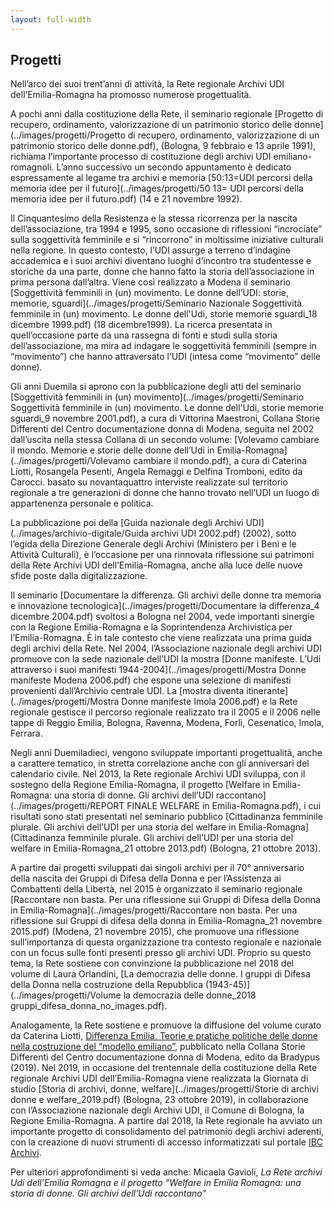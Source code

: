 ```yaml
---
layout: full-width
---
```


<h2 class="section-title">Progetti</h2>


Nell’arco dei suoi trent’anni di attività, la Rete regionale Archivi UDI dell’Emilia-Romagna ha promosso numerose progettualità.

A pochi anni dalla costituzione della Rete, il seminario regionale [Progetto di recupero, ordinamento, valorizzazione di un patrimonio storico delle donne](../images/progetti/Progetto di recupero, ordinamento, valorizzazione di un patrimonio storico delle donne.pdf), (Bologna, 9 febbraio e 13 aprile 1991), richiama l’importante processo di costituzione degli archivi UDI emiliano-romagnoli. L’anno successivo un secondo appuntamento è dedicato espressamente al legame tra archivi e memoria [50:13=UDI percorsi della memoria idee per il futuro](../images/progetti/50 13= UDI percorsi della memoria idee per il futuro.pdf) (14 e 21 novembre 1992).

Il Cinquantesimo della Resistenza e la stessa ricorrenza per la nascita dell’associazione, tra 1994 e 1995, sono occasione di riflessioni “incrociate” sulla soggettività femminile e si “rincorrono” in moltissime iniziative culturali nella regione. In questo contesto, l’UDI assurge a terreno d’indagine accademica e i suoi archivi diventano luoghi d’incontro tra studentesse e storiche da una parte, donne che hanno fatto la storia dell’associazione in prima persona dall’altra. Viene così realizzato a Modena il seminario [Soggettività femminili in (un) movimento. Le donne dell’UDI: storie, memorie, sguardi](../images/progetti/Seminario Nazionale Soggettività femminile in (un) movimento. Le donne dell'Udi, storie memorie sguardi_18 dicembre 1999.pdf) (18 dicembre1999). La ricerca presentata in quell’occasione parte da una rassegna di fonti e studi sulla storia dell’associazione, ma mira ad indagare le soggettività femminili (sempre in “movimento”) che hanno attraversato l’UDI (intesa come “movimento” delle donne).

Gli anni Duemila si aprono con la pubblicazione degli atti del seminario [Soggettività femminili in (un) movimento](../images/progetti/Seminario Soggettività femminile in (un) movimento. Le donne dell'Udi, storie memorie sguardi_9 novembre 2001.pdf), a cura di Vittorina Maestroni, Collana Storie Differenti del Centro documentazione donna di Modena, seguita nel 2002 dall’uscita nella stessa Collana di un secondo volume: [Volevamo cambiare il mondo. Memorie e storie delle donne dell’Udi in Emilia-Romagna](../images/progetti/Volevamo cambiare il mondo.pdf), a cura di Caterina Liotti, Rosangela Pesenti, Angela Remaggi e Delfina Tromboni, edito da Carocci. basato su novantaquattro interviste realizzate sul territorio regionale a tre generazioni di donne che hanno trovato nell’UDI un luogo di appartenenza personale e politica.

La pubblicazione poi della [Guida nazionale degli Archivi UDI](../images/archivio-digitale/Guida archivi UDI 2002.pdf) (2002), sotto l’egida della Direzione Generale degli Archivi (Ministero per i Beni e le Attività Culturali), è l’occasione per una rinnovata riflessione sui patrimoni della Rete Archivi UDI dell’Emilia-Romagna, anche alla luce delle nuove sfide poste dalla digitalizzazione.

Il seminario [Documentare la differenza. Gli archivi delle donne tra memoria e innovazione tecnologica](../images/progetti/Documentare la differenza_4 dicembre 2004.pdf) svoltosi a Bologna nel 2004, vede importanti sinergie con la Regione Emilia-Romagna e la Soprintendenza Archivistica per l’Emilia-Romagna. È in tale contesto che viene realizzata una prima guida degli archivi della Rete. Nel 2004, l’Associazione nazionale degli archivi UDI promuove con la sede nazionale dell’UDI la mostra [Donne manifeste. L’Udi attraverso i suoi manifesti 1944-2004](../images/progetti/Mostra Donne manifeste Modena 2006.pdf) che espone una selezione di manifesti provenienti dall’Archivio centrale UDI. La [mostra diventa itinerante](../images/progetti/Mostra Donne manifeste Imola 2006.pdf) e la Rete regionale gestisce il percorso regionale realizzato tra il 2005 e il 2006 nelle tappe di Reggio Emilia, Bologna, Ravenna, Modena, Forlì, Cesenatico, Imola, Ferrara.

Negli anni Duemiladieci, vengono sviluppate importanti progettualità, anche a carattere tematico, in stretta correlazione anche con gli anniversari del calendario civile. Nel 2013, la Rete regionale Archivi UDI sviluppa, con il sostegno della Regione Emilia-Romagna, il progetto [Welfare in Emilia-Romagna: una storia di donne. Gli archivi dell’UDI raccontano](../images/progetti/REPORT FINALE WELFARE in Emilia-Romagna.pdf), i cui risultati sono stati presentati nel seminario pubblico [Cittadinanza femminile plurale. Gli archivi dell’UDI per una storia del welfare in Emilia-Romagna](Cittadinanza femminile plurale. Gli archivi dell’UDI per una storia del welfare in Emilia-Romagna_21 ottobre 2013.pdf) (Bologna, 21 ottobre 2013).

A partire dai progetti sviluppati dai singoli archivi per il 70° anniversario della nascita dei Gruppi di Difesa della Donna e per l’Assistenza ai Combattenti della Libertà, nel 2015 è organizzato il seminario regionale [Raccontare non basta. Per una riflessione sui Gruppi di Difesa della Donna in Emilia-Romagna](../images/progetti/Raccontare non basta. Per una riflessione sui Gruppi di difesa della donna in Emilia-Romagna_21 novembre 2015.pdf) (Modena, 21 novembre 2015), che promuove una riflessione sull’importanza di questa organizzazione tra contesto regionale e nazionale con un focus sulle fonti presenti presso gli archivi UDI. Proprio su questo tema, la Rete sostiene con convinzione la pubblicazione nel 2018 del volume di Laura Orlandini, [La democrazia delle donne. I gruppi di Difesa della Donna nella costruzione della Repubblica (1943-45)](../images/progetti/Volume la democrazia delle donne_2018 gruppi_difesa_donna_no_images.pdf).

Analogamente, la Rete sostiene e promuove la diffusione del volume curato da Caterina Liotti, [Differenza Emilia. Teorie e pratiche politiche delle donne nella costruzione del “modello emiliano”](../images/progetti/Volume_differenza_emilia_2019.pdf), pubblicato nella Collana Storie Differenti del Centro documentazione donna di Modena, edito da Bradypus (2019). Nel 2019, in occasione del trentennale della costituzione della Rete regionale Archivi UDI dell’Emilia-Romagna viene realizzata la Giornata di studio [Storia di archivi, donne, welfare](../images/progetti/Storie di archivi donne e welfare_2019.pdf) (Bologna, 23 ottobre 2019), in collaborazione con l’Associazione nazionale degli Archivi UDI, il Comune di Bologna, la Regione Emilia-Romagna. A partire dal 2018, la Rete regionale ha avviato un importante progetto di consolidamento del patrimonio degli archivi aderenti, con la creazione di nuovi strumenti di accesso informatizzati sul portale [IBC Archivi](https://archivi.ibc.regione.emilia-romagna.it/ibc-cms/).

Per ulteriori approfondimenti si veda anche: Micaela Gavioli, *La Rete archivi Udi dell’Emilia Romagna e il progetto “Welfare in Emilia Romagna: una storia di donne. Gli archivi dell’Udi raccontano”*

